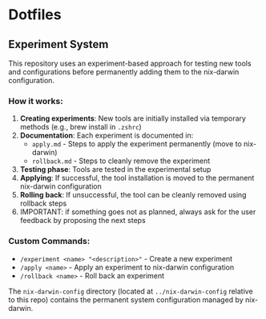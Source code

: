 # Dotfiles

## Experiment System

This repository uses an experiment-based approach for testing new tools and configurations before permanently adding them to the nix-darwin configuration.

### How it works:

1. **Creating experiments**: New tools are initially installed via temporary methods (e.g., brew install in `.zshrc`)
2. **Documentation**: Each experiment is documented in:
   - `apply.md` - Steps to apply the experiment permanently (move to nix-darwin)
   - `rollback.md` - Steps to cleanly remove the experiment
3. **Testing phase**: Tools are tested in the experimental setup
4. **Applying**: If successful, the tool installation is moved to the permanent nix-darwin configuration
5. **Rolling back**: If unsuccessful, the tool can be cleanly removed using rollback steps
6. IMPORTANT: if something goes not as planned, always ask for the user feedback by proposing the next steps 

### Custom Commands:

- `/experiment <name> "<description>"` - Create a new experiment
- `/apply <name>` - Apply an experiment to nix-darwin configuration
- `/rollback <name>` - Roll back an experiment

The `nix-darwin-config` directory (located at `../nix-darwin-config` relative to this repo) contains the permanent system configuration managed by nix-darwin.
